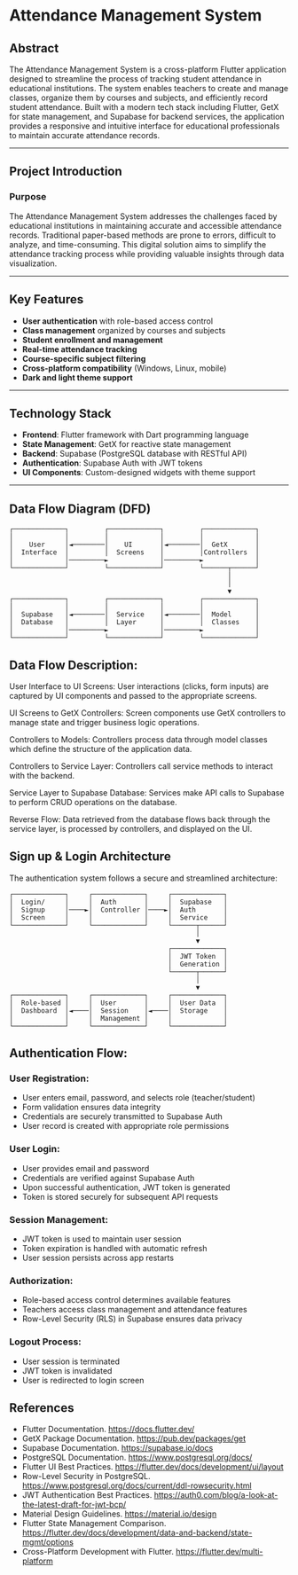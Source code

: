 # Attendance Management System

## Abstract
The Attendance Management System is a cross-platform Flutter application designed to streamline the process of tracking student attendance in educational institutions. The system enables teachers to create and manage classes, organize them by courses and subjects, and efficiently record student attendance. Built with a modern tech stack including Flutter, GetX for state management, and Supabase for backend services, the application provides a responsive and intuitive interface for educational professionals to maintain accurate attendance records.

---

## Project Introduction

### Purpose
The Attendance Management System addresses the challenges faced by educational institutions in maintaining accurate and accessible attendance records. Traditional paper-based methods are prone to errors, difficult to analyze, and time-consuming. This digital solution aims to simplify the attendance tracking process while providing valuable insights through data visualization.

---

## Key Features
- **User authentication** with role-based access control
- **Class management** organized by courses and subjects
- **Student enrollment and management**
- **Real-time attendance tracking**
- **Course-specific subject filtering**
- **Cross-platform compatibility** (Windows, Linux, mobile)
- **Dark and light theme support**

---

## Technology Stack
- **Frontend**: Flutter framework with Dart programming language
- **State Management**: GetX for reactive state management
- **Backend**: Supabase (PostgreSQL database with RESTful API)
- **Authentication**: Supabase Auth with JWT tokens
- **UI Components**: Custom-designed widgets with theme support

---

## Data Flow Diagram (DFD)
```plaintext
┌─────────────┐         ┌─────────────┐         ┌─────────────┐
│             │         │             │         │             │
│    User     │◄────────│    UI       │◄────────│  GetX       │
│  Interface  │         │  Screens    │         │Controllers  │
│             │─────────►             │─────────►             │
└─────────────┘         └─────────────┘         └──────┬──────┘
                                                       │
                                                       │
                                                       ▼
┌─────────────┐         ┌─────────────┐         ┌─────────────┐
│             │         │             │         │             │
│  Supabase   │◄────────│  Service    │◄────────│  Model      │
│  Database   │         │  Layer      │         │  Classes    │
│             │─────────►             │─────────►             │
└─────────────┘         └─────────────┘         └─────────────┘
```

## Data Flow Description:
User Interface to UI Screens: User interactions (clicks, form inputs) are captured by UI components and passed to the appropriate screens.

UI Screens to GetX Controllers: Screen components use GetX controllers to manage state and trigger business logic operations.

Controllers to Models: Controllers process data through model classes which define the structure of the application data.

Controllers to Service Layer: Controllers call service methods to interact with the backend.

Service Layer to Supabase Database: Services make API calls to Supabase to perform CRUD operations on the database.

Reverse Flow: Data retrieved from the database flows back through the service layer, is processed by controllers, and displayed on the UI.

## Sign up & Login Architecture
The authentication system follows a secure and streamlined architecture:

```plaintext
┌─────────────┐     ┌─────────────┐     ┌─────────────┐
│  Login/     │     │  Auth       │     │  Supabase   │
│  Signup     │────►│  Controller │────►│  Auth       │
│  Screen     │     │             │     │  Service    │
└─────────────┘     └─────────────┘     └──────┬──────┘
                                               │
                                               ▼
                                        ┌─────────────┐
                                        │  JWT Token  │
                                        │  Generation │
                                        └──────┬──────┘
                                               │
                                               ▼
┌─────────────┐     ┌─────────────┐     ┌─────────────┐
│  Role-based │     │  User       │     │  User Data  │
│  Dashboard  │◄────│  Session    │◄────│  Storage    │
│             │     │  Management │     │             │
└─────────────┘     └─────────────┘     └─────────────┘
```

## Authentication Flow:
### User Registration:

- User enters email, password, and selects role (teacher/student)
- Form validation ensures data integrity
- Credentials are securely transmitted to Supabase Auth
- User record is created with appropriate role permissions

### User Login:

- User provides email and password
- Credentials are verified against Supabase Auth
- Upon successful authentication, JWT token is generated
- Token is stored securely for subsequent API requests

### Session Management:

- JWT token is used to maintain user session
- Token expiration is handled with automatic refresh
- User session persists across app restarts

### Authorization:

- Role-based access control determines available features
- Teachers access class management and attendance features
- Row-Level Security (RLS) in Supabase ensures data privacy

### Logout Process:

- User session is terminated
- JWT token is invalidated
- User is redirected to login screen

## References
- Flutter Documentation. https://docs.flutter.dev/
- GetX Package Documentation. https://pub.dev/packages/get
- Supabase Documentation. https://supabase.io/docs
- PostgreSQL Documentation. https://www.postgresql.org/docs/
- Flutter UI Best Practices. https://flutter.dev/docs/development/ui/layout
- Row-Level Security in PostgreSQL. https://www.postgresql.org/docs/current/ddl-rowsecurity.html
- JWT Authentication Best Practices. https://auth0.com/blog/a-look-at-the-latest-draft-for-jwt-bcp/
- Material Design Guidelines. https://material.io/design
- Flutter State Management Comparison. https://flutter.dev/docs/development/data-and-backend/state-mgmt/options
- Cross-Platform Development with Flutter. https://flutter.dev/multi-platform